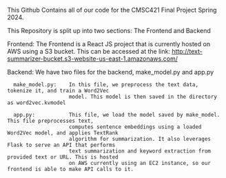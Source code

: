 This Github Contains all of our code for the CMSC421 Final Project Spring 2024. 

This Repository is split up into two sections: The Frontend and Backend

  Frontend:         The Frontend is a React JS project that is currently hosted on AWS using a S3 bucket. 
                    This can be accessed at the link: http://text-summarizer-bucket.s3-website-us-east-1.amazonaws.com/

  Backend: We have two files for the backend, make_model.py and app.py
  
      make_model.py:    In this file, we preprocess the text data, tokenize it, and train a Word2Vec 
                        model. This model is then saved in the directory as word2vec.kvmodel
      
      app.py:           This file, we load the model saved by make_model. This file preprocesses text, 
                        computes sentence embeddings using a loaded Word2Vec model, and applies TextRank 
                        algorithm for summarization. It also leverages Flask to serve an API that performs 
                        text summarization and keyword extraction from provided text or URL. This is hosted
                        on AWS currently using an EC2 instance, so our frontend is able to make API calls to it.

